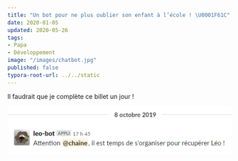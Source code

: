 ```yaml
---
title: "Un bot pour ne plus oublier son enfant à l’école ! \U0001F61C"
date: 2020-01-05
updated: 2020-05-26
tags:
- Papa
- Développement
image: "/images/chatbot.jpg"
published: false
typora-root-url: ../../static
---
```

Il faudrait que je complète ce billet un jour !

![](/images/leo-bot-demo.png)
